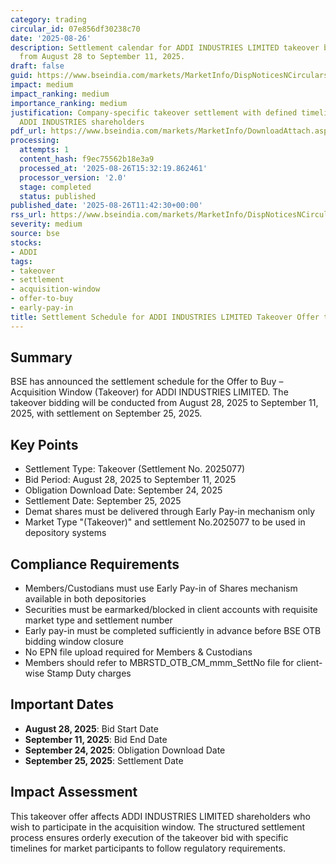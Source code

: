 ```yaml
---
category: trading
circular_id: 07e856df30238c70
date: '2025-08-26'
description: Settlement calendar for ADDI INDUSTRIES LIMITED takeover bid scheduled
  from August 28 to September 11, 2025.
draft: false
guid: https://www.bseindia.com/markets/MarketInfo/DispNoticesNCirculars.aspx?Noticeid={2800590F-5DFD-4148-8604-1FF23DD1C822}&noticeno=20250826-14&dt=08/26/2025&icount=14&totcount=56&flag=0
impact: medium
impact_ranking: medium
importance_ranking: medium
justification: Company-specific takeover settlement with defined timeline affecting
  ADDI INDUSTRIES shareholders
pdf_url: https://www.bseindia.com/markets/MarketInfo/DownloadAttach.aspx?id=20250826-14&attachedId=
processing:
  attempts: 1
  content_hash: f9ec75562b18e3a9
  processed_at: '2025-08-26T15:32:19.862461'
  processor_version: '2.0'
  stage: completed
  status: published
published_date: '2025-08-26T11:42:30+00:00'
rss_url: https://www.bseindia.com/markets/MarketInfo/DispNoticesNCirculars.aspx?Noticeid={2800590F-5DFD-4148-8604-1FF23DD1C822}&noticeno=20250826-14&dt=08/26/2025&icount=14&totcount=56&flag=0
severity: medium
source: bse
stocks:
- ADDI
tags:
- takeover
- settlement
- acquisition-window
- offer-to-buy
- early-pay-in
title: Settlement Schedule for ADDI INDUSTRIES LIMITED Takeover Offer to Buy
---
```


## Summary

BSE has announced the settlement schedule for the Offer to Buy – Acquisition Window (Takeover) for ADDI INDUSTRIES LIMITED. The takeover bidding will be conducted from August 28, 2025 to September 11, 2025, with settlement on September 25, 2025.

## Key Points

- Settlement Type: Takeover (Settlement No. 2025077)
- Bid Period: August 28, 2025 to September 11, 2025
- Obligation Download Date: September 24, 2025
- Settlement Date: September 25, 2025
- Demat shares must be delivered through Early Pay-in mechanism only
- Market Type "(Takeover)" and settlement No.2025077 to be used in depository systems

## Compliance Requirements

- Members/Custodians must use Early Pay-in of Shares mechanism available in both depositories
- Securities must be earmarked/blocked in client accounts with requisite market type and settlement number
- Early pay-in must be completed sufficiently in advance before BSE OTB bidding window closure
- No EPN file upload required for Members & Custodians
- Members should refer to MBRSTD_OTB_CM_mmm_SettNo file for client-wise Stamp Duty charges

## Important Dates

- **August 28, 2025**: Bid Start Date
- **September 11, 2025**: Bid End Date
- **September 24, 2025**: Obligation Download Date
- **September 25, 2025**: Settlement Date

## Impact Assessment

This takeover offer affects ADDI INDUSTRIES LIMITED shareholders who wish to participate in the acquisition window. The structured settlement process ensures orderly execution of the takeover bid with specific timelines for market participants to follow regulatory requirements.